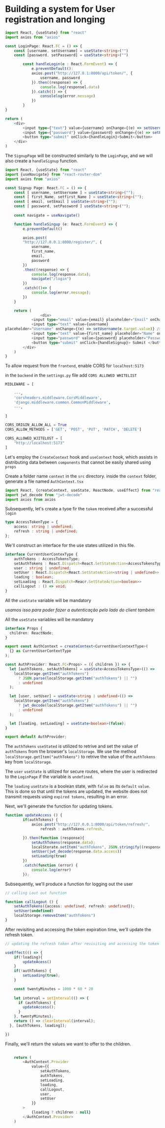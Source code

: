 # Building a system for User registration and longing 

```typescript
import React, {useState} from "react" 
import axios from "axios" 

const LoginPage: React.FC = () => {
    const [username, setUsername] = useState<string>("")
    const [password, setPassword] = useState<string>("") 

        const handleLogin(e : React.FormEvent) => {
            e.preventDefault(): 
            axios.post("http://127.0.1:8000/api/token/", {
                username, password
            }).then((response) => {
                console.log(responsel.data)
            }).catch(() => {
                consolelog(error.message)
            })
        }
}

return (
    <div>
        <input type={"text"} value={username} onChange={(e) => setUsername(e.target.value)}/>
        <input type={"password"} value={password} onChange={(e) => setPassword(e.target.value)}/>
        <button type="submit" onClick={handleLogin}>Submit</button>
    </div>
)
```

The `SignupPage` will be constructed similarly to the `LoginPage`, and we will also create a `handleSignup` function.


```typescript
import React, {useState} from "react"
import {useNavigate} from "react-router-dom"
import axios from "axios"

const Signup Page: React.FC = () => {
    const [ username, setUsername ] = useState<string>("");
    const [ first_Name, setfirst_Name ] = useState<string>(""); 
    const [ email, setEmail ] useState<string>("");
    const [ password, setPassword ] useState<string>("");
    
    const navigate = useNavigate()

    function handleSingup (e: React.FormEvent) => {
        e.preventDefault()

        axios.post(
        "http://127.0.0.1:8000/register/", {
            username,
            first_name,
            email,
            password
        })
        .then((response) => {
            console.log(response.data);
            navigate("/login")
        })
        .catch(()=> {
            console.log(error.message);
        })
    }

    return (
                <div>
            <input type="email" value={email} placeholder="Email" onChange={(e) => setEmail(e.target.value)} />
            <input type="text" value={username} 
placeholder="Username" onChange={(e) => setUsername(e.target.value)} />
            <input type="text" value={first_name} placeholder="Name" onChange={(e) => setFirst_name(e.target.value)} />
            <input type="password" value={password} placeholder="Password" onChange={(e) => setPassword(e.target.value)} />
            <button type="submit" onClick={handleSignup}> Submit </button>
        </div>
    )
}
```

To allow request from the `frontend`, enable CORS for `localhost:5173`

in the `backend` in the `settings.py` file add `CORS ALLOWED WHITELIST`

```python
MIDLEWARE = [

    ---,
    'corsheaders.middleware.CorsMiddleware',
    'django.middleware.common.CommonMiddleware',
    ---,       
            
]

CORS_ORIGIN_ALLOW_ALL = True
CORS_ALLOW_METHODS = ['GET', 'POST', 'PUT', 'PATCH', 'DELETE']

CORS_ALLOWED_WJITELOST = [
    "http://localhost:5173"
]
```

Let's employ the `CreateContext` hook and `useContext` hook, which assists in distributing data between `components` that cannot be easily shared using `props`

Create a folder name `context` in the `src` directory. inside the `context` folder, generate a file named `AuthContext.tsx`

```typescript
import React, {createContext, useState, ReactNode, useEffect} from "react"
import jwt_decode from "jwt-decode"
import axios from axios
```

Subsequently, let's create a tyoe fir the `tokem` received after a successful `login`

```typescript
type AccessTokenType = {
    access: string | undefined;
    refresh : string | undefined;
};
```

We'll construct an interface for the use states utilized in this file. 

```typescript
interface CurrentUserContexType {
    authTokens : AccessTokensType; 
    setAuthTokens : React.Dispatch<React.SetStateAction<AccessTokensType>>; 
    user : string | undefined;
    setUser : React.Dispatch<React.SetStateAction<string | undefined>>
    loading : boolean; 
    setLoading : React.Dispatch<Reacr.SetStateAction<boolean>>
    callLogout : () => void;
}
```

All the `useState` variable will be mandatory

_usamos isso para poder fazer a autenticação pelo lado do client também_ 

All the `useState` variables will be mandatory

```typescript
interface Props {
  children: ReactNode;
}

export const AuthContext = createContext<CurrentUserContextType>(
  {} as CurrentUserContextType
);

const AuthProvider: React.FC<Props> = ({ children }) => {
  let [authTokens, setAuthTokens] = useState<AccessTokensType>(() =>
    localStorage.getItem("authTokens")
      ? JSON.parse(localStorage.getItem("authTokens") || "")
      : undefined
  );

  let [user, setUser] = useState<string | undefined>(() =>
    localStorage.getItem("authTokens")
      ? jwt_decode(localStorage.getItem("authTokens") || "")
      : undefined
  );

  let [loading, setLoading] = useState<boolean>(false);
}

export default AuthProvider;

```

The `authTokens` `useStated` is utilized to retrive and set the value of `authTokens` from the browser's `localStorage`. We use the method `localStorage.getItem("authTokens")` to retrive the value of the `authTokens` key from `localStorage`. 

The `user` `useState` is utilized for secure routes, where the user is redirected to the `LoginPage` if the variable is `undefined`.

The `loading` `useState` is a boolean state, with `false` as its `default` `value`. This is done so that until the tokens are updated, the website does not transmit requests using `expired tokens`, resulting in an error. 

Next, we'll generate the function for updating tokens.

```typescript
function updateAccess () {
        if(authTokens) {
            axios.post("http://127.0.0.1:8000/api/token/refresh/", 
                refresh : authTokens.refresh,

        }).then(function (response){
            setAuthTokens(response.data);
            localStorate.setItem("authTokens", JSON.stringify((response.data))
            setUser(jwt_decode(response.data.access))
            setLoading(true)
        })
        .catch(function (error) {
            console.log(error)
        });
```

Subsequently, we'll produce a function for logging out the user

```typescript
// calling Lout out function 

function callLogout () {
    setAuthTokens({access: undefined, refresh: undefined});
    setUser(undefined)
    localStorage.removeItem("authTokens")
}
```

After revisiting and accessing the token expiration time, we'll update the refresh token. 

```typescript
// updating the refresh token after revisiting and accessing the token expiration time 

useEffect(() => {
    if(!loading){
        updateAcess()
    }
    if(!authTokens) {
        setLoading(true);
    }

    const twentyMinutes = 1000 * 60 * 20
    
    let interval = setInterval(() => {
      if (authTokens) {
        updateAccess();
      }
    }, twentyMinutes);
    return () => clearInterval(interval);
  }, [authTokens, loading]);

})
```

Finally, we'll return the values we want to offer to the children.

```typescript
    
    return (
        <AuthContext.Provider
            value={{
                setAuthTokens,
                authTokens,
                setLoading,
                loading,
                callLogout,
                user,
                setUser
            }}
        >
            {loading ? children : null}
        </AuthContext.Provider> 
    )
```



